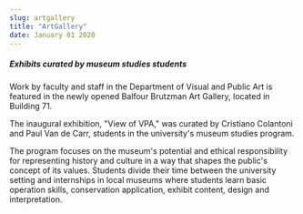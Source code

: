 ```yaml
---
slug: artgallery
title: "ArtGallery"
date: January 01 2020
---
```


 
<h5>Exhibits curated by museum studies students</h5>
<p>
  Work by faculty and staff in the Department of Visual and Public Art is
  featured in the newly opened Balfour Brutzman Art Gallery, located in Building
  71.
</p>
<p>
  The inaugural exhibition, "View of VPA," was curated by Cristiano Colantoni
  and Paul Van de Carr, students in the university's museum studies program.
</p>
<p>
  The program focuses on the museum's potential and ethical responsibility for
  representing history and culture in a way that shapes the public's concept of
  its values. Students divide their time between the university setting and
  internships in local museums where students learn basic operation skills,
  conservation application, exhibit content, design and interpretation.
</p>
 
